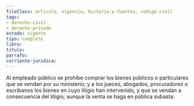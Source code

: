```yaml
---
fileClass: articulo, vigencia, historia-y-fuentes, codigo-civil
tags:
- derecho-civil
- derecho-privado
estado: vigente
tipo: completo
libro:
titulo:
parrafo:
corriente-juridica:
---
```

Al empleado público se prohíbe comprar los bienes públicos o particulares que se vendan por su ministerio; y a los jueces, abogados, procuradores o escribanos los bienes en cuyo litigio han intervenido, y que se vendan a consecuencia del litigio; aunque la venta se haga en pública subasta.